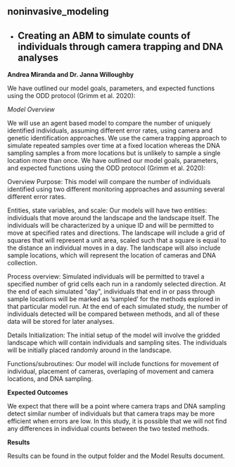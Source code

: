 ## noninvasive_modeling 

- ## Creating an ABM to simulate counts of individuals through camera trapping and DNA analyses

**Andrea Miranda and Dr. Janna Willoughby**


We have outlined our model goals, parameters, and expected functions using the ODD protocol (Grimm et al. 2020):

*Model Overview*


We will use an agent based model to compare the number of uniquely identified individuals, assuming different error rates, using camera and genetic identification approaches. We use the camera trapping approach to simulate repeated samples over time at a fixed location whereas the DNA sampling samples a from more locations but is unlikely to sample a single location more than once. We have outlined our model goals, parameters, and expected functions using the ODD protocol (Grimm et al. 2020):

Overview
Purpose: This model will compare the number of individuals identified using two different monitoring approaches and assuming several different error rates.

Entities, state variables, and scale: Our models will have two entities: individuals that move around the landscape and the landscape itself. The individuals will be characterized by a unique ID and will be permitted to move at specified rates and directions. The landscape will include a grid of squares that will represent a unit area, scaled such that a square is equal to the distance an individual moves in a day. The landscape will also include sample locations, which will represent the location of cameras and DNA collection.

Process overview: Simulated individuals will be permitted to travel a specified number of grid cells each run in a randomly selected direction. At the end of each simulated "day", individuals that end in or pass through sample locations will be marked as ‘sampled’ for the methods explored in that particular model run. At the end of each simulated study, the number of individuals detected will be compared between methods, and all of these data will be stored for later analyses. 

Details
Initialization: The initial setup of the model will involve the gridded landscape which will contain individuals and sampling sites. The individuals will be initially placed randomly around in the landscape. 

Functions/subroutines: Our model will include functions for movement of individual, placement of cameras, overlaping of movement and camera locations, and DNA sampling.

**Expected Outcomes**

We expect that there will be a point where camera traps and DNA sampling detect similar number of individuals but that camera traps may be more efficient when errors are low. In this study, it is possible that we will not find any differences in individual counts between the two tested methods.

**Results**

Results can be found in the output folder and the Model Results document. 
